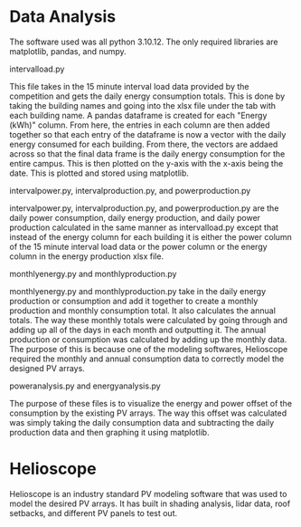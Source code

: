 # Data Analysis
The software used was all python 3.10.12. The only required libraries are matplotlib, pandas, and numpy.

intervalload.py

This file takes in the 15 minute interval load data provided by the competition and gets the daily energy consumption totals. This is done by taking the building names and going into the xlsx file under the tab with each building name. A pandas dataframe is created for each "Energy (kWh)" column. From here, the entries in each column are then added together so that each entry of the dataframe is now a vector with the daily energy consumed for each building. From there, the vectors are addaed across so that the final data frame is the daily energy consumption for the entire campus. This is then plotted on the y-axis with the x-axis being the date. This is plotted and stored using matplotlib.

intervalpower.py, intervalproduction.py, and powerproduction.py

intervalpower.py, intervalproduction.py, and powerproduction.py are the daily power consumption, daily energy production, and daily power production calculated in the same manner as intervalload.py except that instead of the energy column for each building it is either the power column of the 15 minute interval load data or the power column or the energy column in the energy production xlsx file.

monthlyenergy.py and monthlyproduction.py

monthlyenergy.py and monthlyproduction.py take in the daily energy production or consumption and add it together to create a monthly production and monthly consumption total. It also calculates the annual totals. The way these monthly totals were calculated by going through and adding up all of the days in each month and outputting it. The annual production or consumption was calculated by adding up the monthly data. The purpose of this is because one of the modeling softwares, Helioscope required the monthly and annual consumption data to correctly model the designed PV arrays.

poweranalysis.py and energyanalysis.py

The purpose of these files is to visualize the energy and power offset of the consumption by the existing PV arrays. The way this offset was calculated was simply taking the daily consumption data and subtracting the daily production data and then graphing it using matplotlib.


# Helioscope

Helioscope is an industry standard PV modeling software that was used to model the desired PV arrays. It has built in shading analysis, lidar data, roof setbacks, and different PV panels to test out. 








